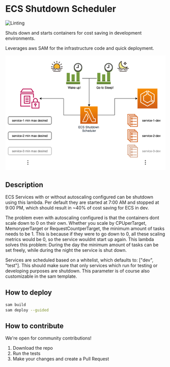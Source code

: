 # ECS Shutdown Scheduler

![Linting](https://github.com/globaldatanet/ecs-shutdown-scheduler/workflows/Linting/badge.svg)

Shuts down and starts containers for cost saving in development environments.

Leverages aws SAM for the infrastructure code and quick deployment.

![](assets/ecs-shutdown-scheduler.png)

## Description

ECS Services with or without autoscaling configured can be shutdown using this lambda. Per default they are started at 7:00 AM and stopped at 9:00 PM, which should result in ~40% of cost saving for ECS in dev.

The problem even with autoscaling configured is that the containers dont scale down to 0 on their own. Whether you scale by CPUperTarget, MemoryperTarget or RequestCountperTarget, the minimum amount of tasks needs to be 1. This is because if they were to go down to 0, all these scaling metrics would be 0, so the service wouldnt start up again. This lambda solves this problem: During the day the minimum amount of tasks can be set freely, while during the night the service is shut down.

Services are scheduled based on a whitelist, which defaults to: ["dev", "test"]. This should make sure that only services which run for testing or developing purposes are shutdown. This parameter is of course also customizable in the sam template.

## How to deploy

```bash
sam build
sam deploy --guided
```

## How to contribute

We're open for community contributions!

1) Download the repo
2) Run the tests
3) Make your changes and create a Pull Request